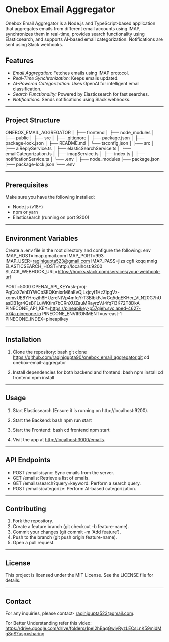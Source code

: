 # Onebox Email Aggregator

Onebox Email Aggregator is a Node.js and TypeScript-based application that aggregates emails from different email accounts using IMAP, synchronizes them in real-time, provides search functionality using Elasticsearch, and supports AI-based email categorization. Notifications are sent using Slack webhooks.

## Features
- *Email Aggregation:* Fetches emails using IMAP protocol.
- *Real-Time Synchronization:* Keeps emails updated.
- *AI-Powered Categorization:* Uses OpenAI for intelligent email classification.
- *Search Functionality:* Powered by Elasticsearch for fast searches.
- *Notifications:* Sends notifications using Slack webhooks.

---

## Project Structure

ONEBOX_EMAIL_AGGREGATOR
│
├── frontend
│   ├── node_modules
│   ├── public
│   ├── src
│   ├── .gitignore
│   ├── package.json
│   ├── package-lock.json
│   ├── README.md
│   └── tsconfig.json
│
├── src
│   ├── aiReplyService.ts
│   ├── elasticSearchService.ts
│   ├── emailCategorization.ts
│   ├── imapService.ts
│   ├── index.ts
│   ├── notificationService.ts
│   └── .env
│
├── node_modules
├── package.json
├── package-lock.json
└── .env


---

## Prerequisites
Make sure you have the following installed:
- Node.js (v18+)
- npm or yarn
- Elasticsearch (running on port 9200)

---

## Environment Variables
Create a .env file in the root directory and configure the following:
env
IMAP_HOST=imap.gmail.com
IMAP_PORT=993
IMAP_USER=raginigupta523@gmail.com
IMAP_PASS=jlzs cgfi kcqq mnlg
ELASTICSEARCH_HOST=http://localhost:9200
SLACK_WEBHOOK_URL=https://hooks.slack.com/services/your-webhook-url


PORT=5000
OPENAI_API_KEY=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
PINECONE_API_KEY=https://pineapikey-p57qjeh.svc.aped-4627-b74a.pinecone.io
PINECONE_ENVIRONMENT=us-east-1
PINECONE_INDEX=pineapikey


---

## Installation
1. Clone the repository:
bash
git clone https://github.com/raginigupta90/onebox_email_aggregator.git
cd onebox-email-aggregator


2. Install dependencies for both backend and frontend:
bash
npm install
cd frontend
npm install


---

## Usage
1. Start Elasticsearch (Ensure it is running on http://localhost:9200).
2. Start the Backend:
bash
npm run start

3. Start the Frontend:
bash
cd frontend
npm start

4. Visit the app at [http://localhost:3000/emails](http://localhost:3000/emails).

---

## API Endpoints
- POST /emails/sync: Sync emails from the server.
- GET /emails: Retrieve a list of emails.
- GET /emails/search?query=keyword: Perform a search query.
- POST /emails/categorize: Perform AI-based categorization.

---

## Contributing
1. Fork the repository.
2. Create a feature branch (git checkout -b feature-name).
3. Commit your changes (git commit -m 'Add feature').
4. Push to the branch (git push origin feature-name).
5. Open a pull request.

---

## License
This project is licensed under the MIT License. See the LICENSE file for details.

---

## Contact
For any inquiries, please contact- raginigupta523@gmail.com.


For Better Understanding refer this video: https://drive.google.com/drive/folders/1peI2hBagGwiyRyzLECsLnK59midMg8qS?usp=sharing
